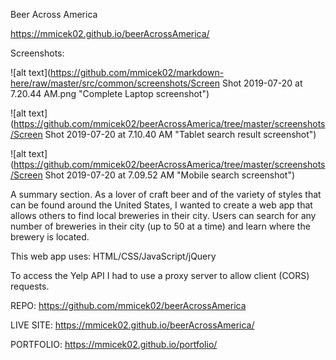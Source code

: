 Beer Across America

https://mmicek02.github.io/beerAcrossAmerica/

Screenshots:

![alt text](https://github.com/mmicek02/markdown-here/raw/master/src/common/screenshots/Screen Shot 2019-07-20 at 7.20.44 AM.png "Complete Laptop screenshot")

![alt text](https://github.com/mmicek02/beerAcrossAmerica/tree/master/screenshots/Screen Shot 2019-07-20 at 7.10.40 AM "Tablet search result screenshot")

![alt text](https://github.com/mmicek02/beerAcrossAmerica/tree/master/screenshots/Screen Shot 2019-07-20 at 7.09.52 AM "Mobile search screenshot")


A summary section. As a lover of craft beer and of the variety of styles that can be found around the United States, I wanted to create a web app that allows others to find local breweries in their city. Users can search for any number of breweries in their city (up to 50 at a time) and learn where the brewery is located.

This web app uses: HTML/CSS/JavaScript/jQuery

To access the Yelp API I had to use a proxy server to allow client (CORS) requests.

REPO: https://github.com/mmicek02/beerAcrossAmerica

LIVE SITE: https://mmicek02.github.io/beerAcrossAmerica/

PORTFOLIO: https://mmicek02.github.io/portfolio/